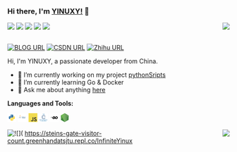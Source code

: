 ### Hi there, I'm [YINUXY!](https://InfiniteYinux.github.io) 👋

<img align='right' src="https://github-readme-stats.vercel.app/api?username=InfiniteYinux&show_icons=true&theme=radical ">

<a href="http://wpa.qq.com/msgrd?v=3&uin=1154418252&site=qq&menu=yes">
  <img align="left" width="20px" src="https://raw.githubusercontent.com/InfiniteYinux/InfiniteYinux/master/assets/QQ.svg" />
</a>
<a href="https://t.me/yinuxy">
  <img align="left"width="20px" src="https://raw.githubusercontent.com/InfiniteYinux/InfiniteYinux/master/assets/Telegram.svg" />
</a>
<a href="mailto:yinuxy@qq.com">
  <img align="left"width="20px" src="https://raw.githubusercontent.com/InfiniteYinux/InfiniteYinux/master/assets/email.svg" />
</a>
<a href="https://music.163.com/#/user/home?id=641108605">
  <img align="left" width="20px" src="https://raw.githubusercontent.com/InfiniteYinux/InfiniteYinux/master/assets/music.ico" />
</a>
<a href="https://space.bilibili.com/335204769">
  <img align="left" width="20px" src="https://raw.githubusercontent.com/InfiniteYinux/InfiniteYinux/master/assets/bilibili.svg" />
</a>
<br />
<br />

[![BLOG URL](https://img.shields.io/twitter/url?color=FBBC05&label=BLOG&logo=HEXO&style=flat-square&url=https%3A%2F%2Fblog.yinuxy.com%2F)](https://blog.yinuxy.com/)
[![CSDN URL](https://img.shields.io/twitter/url?color=red&label=CSDN&logo=C&logoColor=white&style=flat-square&url=https%3A%2F%2Fblog.csdn.net%2Fu013854486)](https://blog.csdn.net/u013854486)
[![Zhihu URL](https://img.shields.io/twitter/url?color=blue&label=知乎&logo=Zhihu&style=flat-square&url=https%3A%2F%2Fwww.zhihu.com%2Fpeople%2Fchang-yan-34-59)](https://www.zhihu.com/people/chang-yan-34-59)

Hi, I'm YINUXY, a passionate developer from China.

- 🔭 I’m currently working on my project [pythonSripts](https://github.com/InfiniteYinux/Python)
- 🌱 I’m currently learning Go & Docker
- 💬 Ask me about anything [here](https://github.com/InfiniteYinux/InfiniteYinux/issues)

**Languages and Tools:** 

<code><img height="20" src="https://raw.githubusercontent.com/github/explore/master/topics/python/python.png"></code>
<code><img height="20" src="https://raw.githubusercontent.com/github/explore/master/topics/java/java.png"></code>
<code><img height="20" src="https://raw.githubusercontent.com/github/explore/master/topics/javascript/javascript.png"></code>
<code><img height="20" src="https://raw.githubusercontent.com/github/explore/master/topics/c/c.png"></code>
<code><img height="20" src="https://raw.githubusercontent.com/github/explore/master/topics/go/go.png"></code>
<code><img height="20" src="https://raw.githubusercontent.com/github/explore/80688e429a7d4ef2fca1e82350fe8e3517d3494d/topics/nodejs/nodejs.png"></code>


<a href="https://github.com/InfiniteYinux/Python">
  <!-- Change the `github-readme-stats.anuraghazra1.vercel.app` to `github-readme-stats.vercel.app`  -->
  <img align="left" src="https://github-readme-stats.anuraghazra1.vercel.app/api/pin/?username=InfiniteYinux&repo=Python&theme=radical" />
</a>

<a href="https://github.com/InfiniteYinux/InfiniteYinux.github.io">
  <!-- Change the `github-readme-stats.anuraghazra1.vercel.app` to `github-readme-stats.vercel.app`  -->
  <img align="right" src="https://github-readme-stats.anuraghazra1.vercel.app/api/pin/?username=InfiniteYinux&repo=InfiniteYinux.github.io&theme=radical" />
</a>

![]( https://steins-gate-visitor-count.greenhandatsjtu.repl.co/InfiniteYinux
